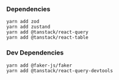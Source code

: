 ### Dependencies

```
yarn add zod
yarn add zustand
yarn add @tanstack/react-query
yarn add @tanstack/react-table
```

### Dev Dependencies

```
yarn add @faker-js/faker
yarn add @tanstack/react-query-devtools
```

